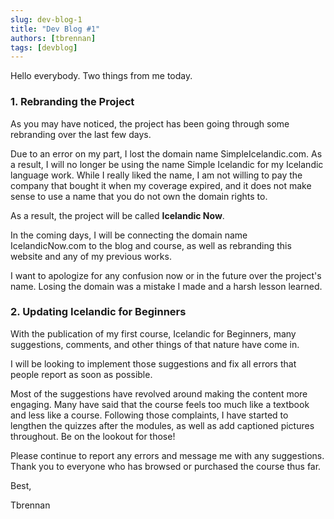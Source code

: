 ```yaml
---
slug: dev-blog-1
title: "Dev Blog #1"
authors: [tbrennan]
tags: [devblog]
---
```


Hello everybody. Two things from me today.

### 1. Rebranding the Project

As you may have noticed, the project has been going through some rebranding over the last few days.

Due to an error on my part, I lost the domain name SimpleIcelandic.com. As a result, I will no longer be using the name Simple Icelandic for my Icelandic language work. While I really liked the name, I am not willing to pay the company that bought it when my coverage expired, and it does not make sense to use a name that you do not own the domain rights to.

As a result, the project will be called **Icelandic Now**.

<!-- truncate -->

In the coming days, I will be connecting the domain name IcelandicNow.com to the blog and course, as well as rebranding this website and any of my previous works.

I want to apologize for any confusion now or in the future over the project's name. Losing the domain was a mistake I made and a harsh lesson learned.

### 2. Updating Icelandic for Beginners

With the publication of my first course, Icelandic for Beginners, many suggestions, comments, and other things of that nature have come in.

I will be looking to implement those suggestions and fix all errors that people report as soon as possible.

Most of the suggestions have revolved around making the content more engaging. Many have said that the course feels too much like a textbook and less like a course. Following those complaints, I have started to lengthen the quizzes after the modules, as well as add captioned pictures throughout. Be on the lookout for those!

Please continue to report any errors and message me with any suggestions. Thank you to everyone who has browsed or purchased the course thus far.

Best,

Tbrennan
